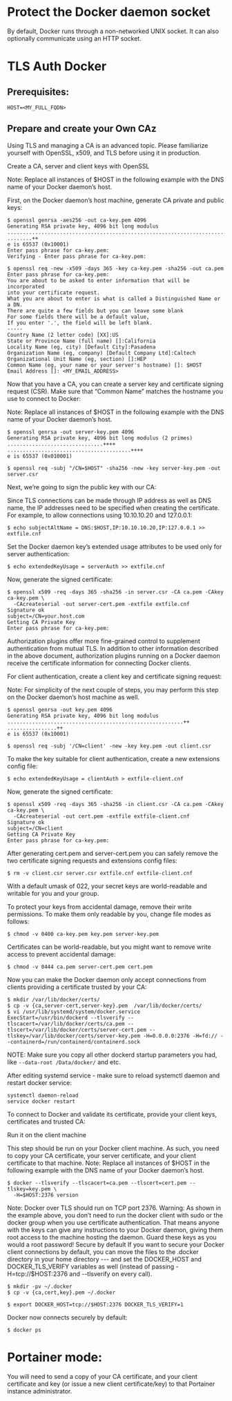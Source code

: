 # Protect the Docker daemon socket
By default, Docker runs through a non-networked UNIX socket. It can also optionally communicate using an HTTP socket.

# TLS Auth Docker
## Prerequisites:

```
HOST=<MY_FULL_FQDN>
```

## Prepare and create your Own CAz
Using TLS and managing a CA is an advanced topic. Please familiarize yourself with OpenSSL, x509, and TLS before using it in production.

Create a CA, server and client keys with OpenSSL

Note: Replace all instances of $HOST in the following example with the DNS name of your Docker daemon’s host.

First, on the Docker daemon’s host machine, generate CA private and public keys:
```
$ openssl genrsa -aes256 -out ca-key.pem 4096
Generating RSA private key, 4096 bit long modulus
............................................................................................................................................................................................++
........++
e is 65537 (0x10001)
Enter pass phrase for ca-key.pem:
Verifying - Enter pass phrase for ca-key.pem:
```

```
$ openssl req -new -x509 -days 365 -key ca-key.pem -sha256 -out ca.pem
Enter pass phrase for ca-key.pem:
You are about to be asked to enter information that will be incorporated
into your certificate request.
What you are about to enter is what is called a Distinguished Name or a DN.
There are quite a few fields but you can leave some blank
For some fields there will be a default value,
If you enter '.', the field will be left blank.
-----
Country Name (2 letter code) [XX]:US
State or Province Name (full name) []:California
Locality Name (eg, city) [Default City]:Pasadena
Organization Name (eg, company) [Default Company Ltd]:Caltech
Organizational Unit Name (eg, section) []:HEP
Common Name (eg, your name or your server's hostname) []: $HOST
Email Address []: <MY_EMAIL_ADDRESS>
```
Now that you have a CA, you can create a server key and certificate signing request (CSR). Make sure that “Common Name” matches the hostname you use to connect to Docker:

Note: Replace all instances of $HOST in the following example with the DNS name of your Docker daemon’s host.
```
$ openssl genrsa -out server-key.pem 4096
Generating RSA private key, 4096 bit long modulus (2 primes)
...............................++++
........................................++++
e is 65537 (0x010001)
```

```
$ openssl req -subj "/CN=$HOST" -sha256 -new -key server-key.pem -out server.csr
```
Next, we’re going to sign the public key with our CA:

Since TLS connections can be made through IP address as well as DNS name, the IP addresses need to be specified when creating the certificate. For example, to allow connections using 10.10.10.20 and 127.0.0.1:

```
$ echo subjectAltName = DNS:$HOST,IP:10.10.10.20,IP:127.0.0.1 >> extfile.cnf
```
Set the Docker daemon key’s extended usage attributes to be used only for server authentication:
```
$ echo extendedKeyUsage = serverAuth >> extfile.cnf
```
Now, generate the signed certificate:
```
$ openssl x509 -req -days 365 -sha256 -in server.csr -CA ca.pem -CAkey ca-key.pem \
  -CAcreateserial -out server-cert.pem -extfile extfile.cnf
Signature ok
subject=/CN=your.host.com
Getting CA Private Key
Enter pass phrase for ca-key.pem:
```
Authorization plugins offer more fine-grained control to supplement authentication from mutual TLS. In addition to other information described in the above document, authorization plugins running on a Docker daemon receive the certificate information for connecting Docker clients.

For client authentication, create a client key and certificate signing request:

Note: For simplicity of the next couple of steps, you may perform this step on the Docker daemon’s host machine as well.
```
$ openssl genrsa -out key.pem 4096
Generating RSA private key, 4096 bit long modulus
.........................................................++
................++
e is 65537 (0x10001)
```
```
$ openssl req -subj '/CN=client' -new -key key.pem -out client.csr
```
To make the key suitable for client authentication, create a new extensions config file:
```
$ echo extendedKeyUsage = clientAuth > extfile-client.cnf
```
Now, generate the signed certificate:
```
$ openssl x509 -req -days 365 -sha256 -in client.csr -CA ca.pem -CAkey ca-key.pem \
  -CAcreateserial -out cert.pem -extfile extfile-client.cnf
Signature ok
subject=/CN=client
Getting CA Private Key
Enter pass phrase for ca-key.pem:
```
After generating cert.pem and server-cert.pem you can safely remove the two certificate signing requests and extensions config files:
```
$ rm -v client.csr server.csr extfile.cnf extfile-client.cnf
```
With a default umask of 022, your secret keys are world-readable and writable for you and your group.

To protect your keys from accidental damage, remove their write permissions. To make them only readable by you, change file modes as follows:
```
$ chmod -v 0400 ca-key.pem key.pem server-key.pem
```
Certificates can be world-readable, but you might want to remove write access to prevent accidental damage:
```
$ chmod -v 0444 ca.pem server-cert.pem cert.pem
```
Now you can make the Docker daemon only accept connections from clients providing a certificate trusted by your CA:

```
$ mkdir /var/lib/docker/certs/
$ cp -v {ca,server-cert,server-key}.pem  /var/lib/docker/certs/
$ vi /usr/lib/systemd/system/docker.service
ExecStart=/usr/bin/dockerd --tlsverify --tlscacert=/var/lib/docker/certs/ca.pem --tlscert=/var/lib/docker/certs/server-cert.pem --tlskey=/var/lib/docker/certs/server-key.pem -H=0.0.0.0:2376 -H=fd:// --containerd=/run/containerd/containerd.sock
```
NOTE: Make sure you copy all other dockerd startup parameters you had, like `--data-root /Data/docker/` and etc.

After editing systemd service - make sure to reload systemctl daemon and restart docker service:
```
systemctl daemon-reload
service docker restart
```

To connect to Docker and validate its certificate, provide your client keys, certificates and trusted CA:

Run it on the client machine

This step should be run on your Docker client machine. As such, you need to copy your CA certificate, your server certificate, and your client certificate to that machine.
Note: Replace all instances of $HOST in the following example with the DNS name of your Docker daemon’s host.
```
$ docker --tlsverify --tlscacert=ca.pem --tlscert=cert.pem --tlskey=key.pem \
  -H=$HOST:2376 version
```
Note: Docker over TLS should run on TCP port 2376.
Warning: As shown in the example above, you don’t need to run the docker client with sudo or the docker group when you use certificate authentication. That means anyone with the keys can give any instructions to your Docker daemon, giving them root access to the machine hosting the daemon. Guard these keys as you would a root password!
Secure by default
If you want to secure your Docker client connections by default, you can move the files to the .docker directory in your home directory --- and set the DOCKER_HOST and DOCKER_TLS_VERIFY variables as well (instead of passing -H=tcp://$HOST:2376 and --tlsverify on every call).
```
$ mkdir -pv ~/.docker
$ cp -v {ca,cert,key}.pem ~/.docker
```
```
$ export DOCKER_HOST=tcp://$HOST:2376 DOCKER_TLS_VERIFY=1
```
Docker now connects securely by default:
```
$ docker ps
```

# Portainer mode:
You will need to send a copy of your CA certificate, and your client certificate and key (or issue a new client certificate/key) to that Portainer instance administrator.


